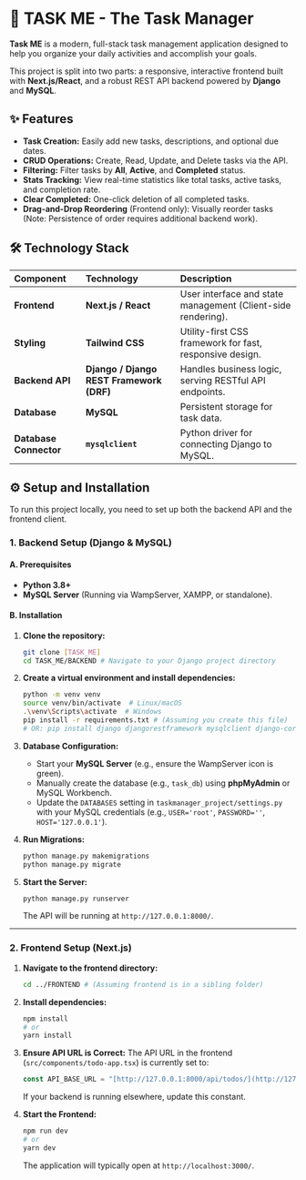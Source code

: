 # 🚀 TASK ME - The Task Manager

**Task ME** is a modern, full-stack task management application designed to help you organize your daily activities and accomplish your goals.

This project is split into two parts: a responsive, interactive frontend built with **Next.js/React**, and a robust REST API backend powered by **Django** and **MySQL**.

## ✨ Features

* **Task Creation:** Easily add new tasks, descriptions, and optional due dates.
* **CRUD Operations:** Create, Read, Update, and Delete tasks via the API.
* **Filtering:** Filter tasks by **All**, **Active**, and **Completed** status.
* **Stats Tracking:** View real-time statistics like total tasks, active tasks, and completion rate.
* **Clear Completed:** One-click deletion of all completed tasks.
* **Drag-and-Drop Reordering** (Frontend only): Visually reorder tasks (Note: Persistence of order requires additional backend work).

## 🛠️ Technology Stack

| Component | Technology | Description |
| :--- | :--- | :--- |
| **Frontend** | **Next.js / React** | User interface and state management (Client-side rendering). |
| **Styling** | **Tailwind CSS** | Utility-first CSS framework for fast, responsive design. |
| **Backend API** | **Django / Django REST Framework (DRF)** | Handles business logic, serving RESTful API endpoints. |
| **Database** | **MySQL** | Persistent storage for task data. |
| **Database Connector** | **`mysqlclient`** | Python driver for connecting Django to MySQL. |

## ⚙️ Setup and Installation

To run this project locally, you need to set up both the backend API and the frontend client.

### 1. Backend Setup (Django & MySQL)

#### A. Prerequisites

* **Python 3.8+**
* **MySQL Server** (Running via WampServer, XAMPP, or standalone).

#### B. Installation

1.  **Clone the repository:**
    ```bash
    git clone [TASK_ME]
    cd TASK_ME/BACKEND # Navigate to your Django project directory
    ```

2.  **Create a virtual environment and install dependencies:**
    ```bash
    python -m venv venv
    source venv/bin/activate  # Linux/macOS
    .\venv\Scripts\activate  # Windows
    pip install -r requirements.txt # (Assuming you create this file)
    # OR: pip install django djangorestframework mysqlclient django-cors-headers
    ```

3.  **Database Configuration:**
    * Start your **MySQL Server** (e.g., ensure the WampServer icon is green).
    * Manually create the database (e.g., `task_db`) using **phpMyAdmin** or MySQL Workbench.
    * Update the `DATABASES` setting in `taskmanager_project/settings.py` with your MySQL credentials (e.g., `USER='root'`, `PASSWORD=''`, `HOST='127.0.0.1'`).

4.  **Run Migrations:**
    ```bash
    python manage.py makemigrations
    python manage.py migrate
    ```

5.  **Start the Server:**
    ```bash
    python manage.py runserver
    ```
    The API will be running at `http://127.0.0.1:8000/`.

---

### 2. Frontend Setup (Next.js)

1.  **Navigate to the frontend directory:**
    ```bash
    cd ../FRONTEND # (Assuming frontend is in a sibling folder)
    ```

2.  **Install dependencies:**
    ```bash
    npm install
    # or
    yarn install
    ```

3.  **Ensure API URL is Correct:**
    The API URL in the frontend (`src/components/todo-app.tsx`) is currently set to:
    ```typescript
    const API_BASE_URL = "[http://127.0.0.1:8000/api/todos/](http://127.0.0.1:8000/api/todos/)";
    ```
    If your backend is running elsewhere, update this constant.

4.  **Start the Frontend:**
    ```bash
    npm run dev
    # or
    yarn dev
    ```
    The application will typically open at `http://localhost:3000/`.




